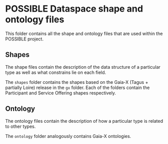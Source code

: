 # POSSIBLE Dataspace shape and ontology files
This folder contains all the shape and ontology files that are used within the POSSIBLE project.

## Shapes

The shape files contain the description of the data structure of a particular type as well as what constrains lie on each field.

The `shapes` folder contains the shapes based on the Gaia-X (Tagus + partially Loire) release in the `gx` folder.
Each of the folders contain the Participant and Service Offering shapes respectively.

## Ontology

The ontology files contain the description of how a particular type is related to other types.

The `ontology` folder analogously contains Gaia-X ontologies.
